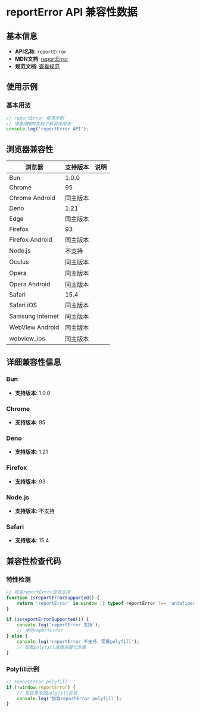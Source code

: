 # reportError API 兼容性数据

## 基本信息

- **API名称**: `reportError`
- **MDN文档**: [reportError](https://developer.mozilla.org/docs/Web/API/Window/reportError)
- **规范文档**: [查看规范](https://html.spec.whatwg.org/multipage/webappapis.html#runtime-script-errors)

## 使用示例

### 基本用法

```javascript
// reportError 使用示例
// 请查阅MDN文档了解具体用法
console.log('reportError API');
```

## 浏览器兼容性

| 浏览器 | 支持版本 | 说明 |
|--------|----------|------|
| Bun | 1.0.0 |  |
| Chrome | 95 |  |
| Chrome Android | 同主版本 |  |
| Deno | 1.21 |  |
| Edge | 同主版本 |  |
| Firefox | 93 |  |
| Firefox Android | 同主版本 |  |
| Node.js | 不支持 |  |
| Oculus | 同主版本 |  |
| Opera | 同主版本 |  |
| Opera Android | 同主版本 |  |
| Safari | 15.4 |  |
| Safari iOS | 同主版本 |  |
| Samsung Internet | 同主版本 |  |
| WebView Android | 同主版本 |  |
| webview_ios | 同主版本 |  |

## 详细兼容性信息

### Bun

- **支持版本**: 1.0.0

### Chrome

- **支持版本**: 95

### Deno

- **支持版本**: 1.21

### Firefox

- **支持版本**: 93

### Node.js

- **支持版本**: 不支持

### Safari

- **支持版本**: 15.4

## 兼容性检查代码

### 特性检测

```javascript
// 检查reportError是否支持
function isreportErrorSupported() {
    return 'reportError' in window || typeof reportError !== 'undefined';
}

if (isreportErrorSupported()) {
    console.log('reportError 支持');
    // 使用reportError
} else {
    console.log('reportError 不支持，需要polyfill');
    // 加载polyfill或使用替代方案
}
```

### Polyfill示例

```javascript
// reportError polyfill
if (!window.reportError) {
    // 在这里添加polyfill实现
    console.log('加载reportError polyfill');
}
```

